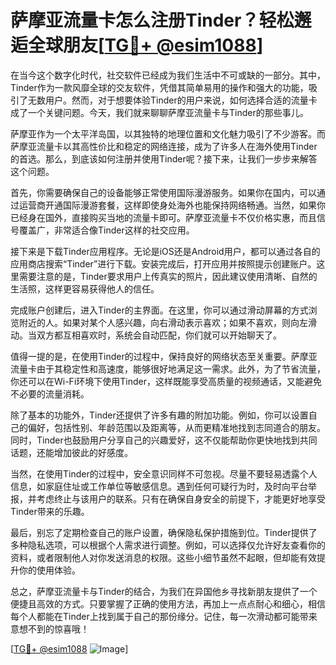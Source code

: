 # 萨摩亚流量卡怎么注册Tinder？轻松邂逅全球朋友[[TG💪+ @esim1088](https://t.me/s/esim1088)]

在当今这个数字化时代，社交软件已经成为我们生活中不可或缺的一部分。其中，Tinder作为一款风靡全球的交友软件，凭借其简单易用的操作和强大的功能，吸引了无数用户。然而，对于想要体验Tinder的用户来说，如何选择合适的流量卡成了一个关键问题。今天，我们就来聊聊萨摩亚流量卡与Tinder的那些事儿。

萨摩亚作为一个太平洋岛国，以其独特的地理位置和文化魅力吸引了不少游客。而萨摩亚流量卡以其高性价比和稳定的网络连接，成为了许多人在海外使用Tinder的首选。那么，到底该如何注册并使用Tinder呢？接下来，让我们一步步来解答这个问题。

首先，你需要确保自己的设备能够正常使用国际漫游服务。如果你在国内，可以通过运营商开通国际漫游套餐，这样即使身处海外也能保持网络畅通。当然，如果你已经身在国外，直接购买当地的流量卡即可。萨摩亚流量卡不仅价格实惠，而且信号覆盖广，非常适合像Tinder这样的社交应用。

接下来是下载Tinder应用程序。无论是iOS还是Android用户，都可以通过各自的应用商店搜索“Tinder”进行下载。安装完成后，打开应用并按照提示创建账户。这里需要注意的是，Tinder要求用户上传真实的照片，因此建议使用清晰、自然的生活照，这样更容易获得他人的信任。

完成账户创建后，进入Tinder的主界面。在这里，你可以通过滑动屏幕的方式浏览附近的人。如果对某个人感兴趣，向右滑动表示喜欢；如果不喜欢，则向左滑动。当双方都互相喜欢时，系统会自动匹配，你们就可以开始聊天了。

值得一提的是，在使用Tinder的过程中，保持良好的网络状态至关重要。萨摩亚流量卡由于其稳定性和高速度，能够很好地满足这一需求。此外，为了节省流量，你还可以在Wi-Fi环境下使用Tinder，这样既能享受高质量的视频通话，又能避免不必要的流量消耗。

除了基本的功能外，Tinder还提供了许多有趣的附加功能。例如，你可以设置自己的偏好，包括性别、年龄范围以及距离等，从而更精准地找到志同道合的朋友。同时，Tinder也鼓励用户分享自己的兴趣爱好，这不仅能帮助你更快地找到共同话题，还能增加彼此的好感度。

当然，在使用Tinder的过程中，安全意识同样不可忽视。尽量不要轻易透露个人信息，如家庭住址或工作单位等敏感信息。遇到任何可疑行为时，及时向平台举报，并考虑终止与该用户的联系。只有在确保自身安全的前提下，才能更好地享受Tinder带来的乐趣。

最后，别忘了定期检查自己的账户设置，确保隐私保护措施到位。Tinder提供了多种隐私选项，可以根据个人需求进行调整。例如，可以选择仅允许好友查看你的资料，或者限制他人对你发送消息的权限。这些小细节虽然不起眼，但却能有效提升你的使用体验。

总之，萨摩亚流量卡与Tinder的结合，为我们在异国他乡寻找新朋友提供了一个便捷且高效的方式。只要掌握了正确的使用方法，再加上一点点耐心和细心，相信每个人都能在Tinder上找到属于自己的那份缘分。记住，每一次滑动都可能带来意想不到的惊喜哦！

[[TG💪+ @esim1088](https://t.me/s/esim1088) ![Image](https://i.postimg.cc/4NQfJmqS/Snipaste-2025-05-13-00-14-12.png)]